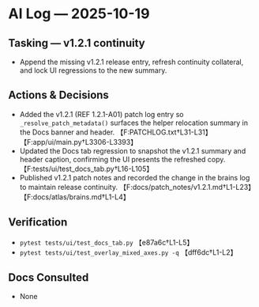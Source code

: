 # AI Log — 2025-10-19

## Tasking — v1.2.1 continuity
- Append the missing v1.2.1 release entry, refresh continuity collateral, and lock UI regressions to the new summary.

## Actions & Decisions
- Added the v1.2.1 (REF 1.2.1-A01) patch log entry so `_resolve_patch_metadata()` surfaces the helper relocation summary in the Docs banner and header. 【F:PATCHLOG.txt†L31-L31】【F:app/ui/main.py†L3306-L3393】
- Updated the Docs tab regression to snapshot the v1.2.1 summary and header caption, confirming the UI presents the refreshed copy. 【F:tests/ui/test_docs_tab.py†L16-L105】
- Published v1.2.1 patch notes and recorded the change in the brains log to maintain release continuity. 【F:docs/patch_notes/v1.2.1.md†L1-L23】【F:docs/atlas/brains.md†L1-L4】

## Verification
- `pytest tests/ui/test_docs_tab.py` 【e87a6c†L1-L5】
- `pytest tests/ui/test_overlay_mixed_axes.py -q` 【dff6dc†L1-L2】

## Docs Consulted
- None
